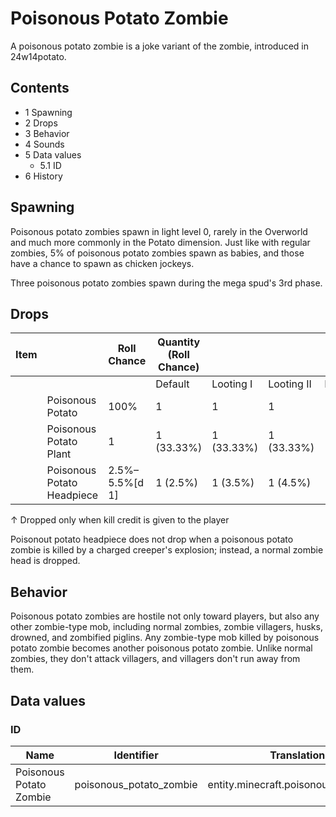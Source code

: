 # Poisonous Potato Zombie
A poisonous potato zombie is a joke variant of the zombie, introduced in 24w14potato.

## Contents
- 1 Spawning
- 2 Drops
- 3 Behavior
- 4 Sounds
- 5 Data values
	- 5.1 ID
- 6 History

## Spawning
Poisonous potato zombies spawn in light level 0, rarely in the Overworld and much more commonly in the Potato dimension. Just like with regular zombies, 5% of poisonous potato zombies spawn as babies, and those have a chance to spawn as chicken jockeys.

Three poisonous potato zombies spawn during the mega spud's 3rd phase.

## Drops
| Item |                            | Roll Chance    | Quantity (Roll Chance) |            |            |             |
|------|----------------------------|----------------|------------------------|------------|------------|-------------|
|      |                            |                | Default                | Looting I  | Looting II | Looting III |
|      | Poisonous Potato           | 100%           | 1                      | 1          | 1          | 1           |
|      | Poisonous Potato Plant     | 1              | 1 (33.33%)             | 1 (33.33%) | 1 (33.33%) | 1 (33.33%)  |
|      | Poisonous Potato Headpiece | 2.5%–5.5%[d 1] | 1 (2.5%)               | 1 (3.5%)   | 1 (4.5%)   | 1 (5.5%)    |


↑ Dropped only when kill credit is given to the player


Poisonout potato headpiece does not drop when a poisonous potato zombie is killed by a charged creeper's explosion; instead, a normal zombie head is dropped.

## Behavior
Poisonous potato zombies are hostile not only toward players, but also any other zombie-type mob, including normal zombies, zombie villagers, husks, drowned, and zombified piglins. Any zombie-type mob killed by poisonous potato zombie becomes another poisonous potato zombie. Unlike normal zombies, they don't attack villagers, and villagers don't run away from them.

## Data values
### ID
| Name                    | Identifier              | Translation key                          |
|-------------------------|-------------------------|------------------------------------------|
| Poisonous Potato Zombie | poisonous_potato_zombie | entity.minecraft.poisonous_potato_zombie |


